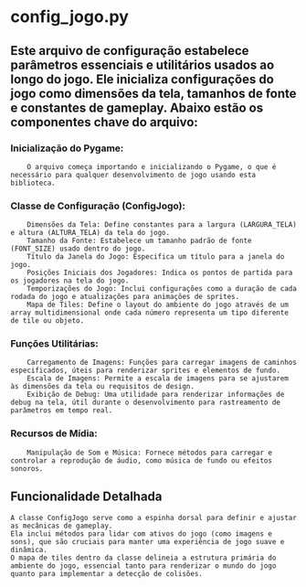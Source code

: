 # config_jogo.py

## Este arquivo de configuração estabelece parâmetros essenciais e utilitários usados ao longo do jogo. Ele inicializa configurações do jogo como dimensões da tela, tamanhos de fonte e constantes de gameplay. Abaixo estão os componentes chave do arquivo:

###    Inicialização do Pygame:
        O arquivo começa importando e inicializando o Pygame, o que é necessário para qualquer desenvolvimento de jogo usando esta biblioteca.

###    Classe de Configuração (ConfigJogo):
        Dimensões da Tela: Define constantes para a largura (LARGURA_TELA) e altura (ALTURA_TELA) da tela do jogo.
        Tamanho da Fonte: Estabelece um tamanho padrão de fonte (FONT_SIZE) usado dentro do jogo.
        Título da Janela do Jogo: Especifica um título para a janela do jogo.
        Posições Iniciais dos Jogadores: Indica os pontos de partida para os jogadores na tela do jogo.
        Temporizações do Jogo: Inclui configurações como a duração de cada rodada do jogo e atualizações para animações de sprites.
        Mapa de Tiles: Define o layout do ambiente do jogo através de um array multidimensional onde cada número representa um tipo diferente de tile ou objeto.

###    Funções Utilitárias:
        Carregamento de Imagens: Funções para carregar imagens de caminhos especificados, úteis para renderizar sprites e elementos de fundo.
        Escala de Imagens: Permite a escala de imagens para se ajustarem às dimensões da tela ou requisitos de design.
        Exibição de Debug: Uma utilidade para renderizar informações de debug na tela, útil durante o desenvolvimento para rastreamento de parâmetros em tempo real.

###    Recursos de Mídia:
        Manipulação de Som e Música: Fornece métodos para carregar e controlar a reprodução de áudio, como música de fundo ou efeitos sonoros.

## Funcionalidade Detalhada

    A classe ConfigJogo serve como a espinha dorsal para definir e ajustar as mecânicas de gameplay.
    Ela inclui métodos para lidar com ativos do jogo (como imagens e sons), que são cruciais para manter uma experiência de jogo suave e dinâmica.
    O mapa de tiles dentro da classe delineia a estrutura primária do ambiente do jogo, essencial tanto para renderizar o mundo do jogo quanto para implementar a detecção de colisões.